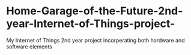 # Home-Garage-of-the-Future-2nd-year-Internet-of-Things-project-
My Internet of Things 2nd year project incorperating both hardware and software elements
